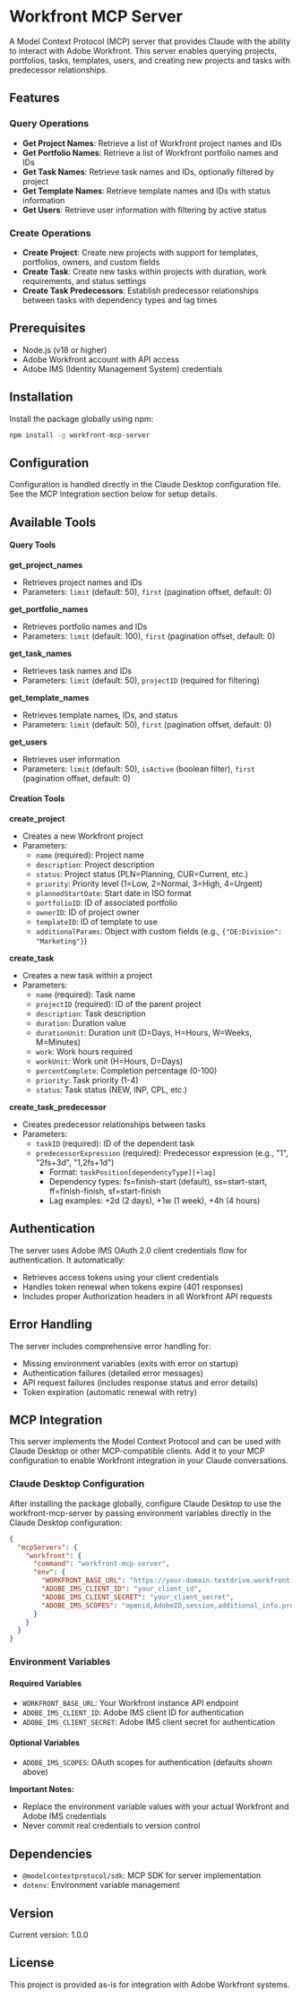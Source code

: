 # Workfront MCP Server

A Model Context Protocol (MCP) server that provides Claude with the ability to interact with Adobe Workfront. This server enables querying projects, portfolios, tasks, templates, users, and creating new projects and tasks with predecessor relationships.

## Features

### Query Operations
- **Get Project Names**: Retrieve a list of Workfront project names and IDs
- **Get Portfolio Names**: Retrieve a list of Workfront portfolio names and IDs  
- **Get Task Names**: Retrieve task names and IDs, optionally filtered by project
- **Get Template Names**: Retrieve template names and IDs with status information
- **Get Users**: Retrieve user information with filtering by active status

### Create Operations
- **Create Project**: Create new projects with support for templates, portfolios, owners, and custom fields
- **Create Task**: Create new tasks within projects with duration, work requirements, and status settings
- **Create Task Predecessors**: Establish predecessor relationships between tasks with dependency types and lag times

## Prerequisites

- Node.js (v18 or higher)
- Adobe Workfront account with API access
- Adobe IMS (Identity Management System) credentials

## Installation

Install the package globally using npm:

```bash
npm install -g workfront-mcp-server
```

## Configuration

Configuration is handled directly in the Claude Desktop configuration file. See the MCP Integration section below for setup details.

## Available Tools

#### Query Tools

**get_project_names**
- Retrieves project names and IDs
- Parameters: `limit` (default: 50), `first` (pagination offset, default: 0)

**get_portfolio_names**  
- Retrieves portfolio names and IDs
- Parameters: `limit` (default: 100), `first` (pagination offset, default: 0)

**get_task_names**
- Retrieves task names and IDs
- Parameters: `limit` (default: 50), `projectID` (required for filtering)

**get_template_names**
- Retrieves template names, IDs, and status
- Parameters: `limit` (default: 50), `first` (pagination offset, default: 0)

**get_users**
- Retrieves user information
- Parameters: `limit` (default: 50), `isActive` (boolean filter), `first` (pagination offset, default: 0)

#### Creation Tools

**create_project**
- Creates a new Workfront project
- Parameters:
  - `name` (required): Project name
  - `description`: Project description
  - `status`: Project status (PLN=Planning, CUR=Current, etc.)
  - `priority`: Priority level (1=Low, 2=Normal, 3=High, 4=Urgent)
  - `plannedStartDate`: Start date in ISO format
  - `portfolioID`: ID of associated portfolio
  - `ownerID`: ID of project owner
  - `templateID`: ID of template to use
  - `additionalParams`: Object with custom fields (e.g., `{"DE:Division": "Marketing"}`)

**create_task**
- Creates a new task within a project
- Parameters:
  - `name` (required): Task name
  - `projectID` (required): ID of the parent project
  - `description`: Task description
  - `duration`: Duration value
  - `durationUnit`: Duration unit (D=Days, H=Hours, W=Weeks, M=Minutes)
  - `work`: Work hours required
  - `workUnit`: Work unit (H=Hours, D=Days)
  - `percentComplete`: Completion percentage (0-100)
  - `priority`: Task priority (1-4)
  - `status`: Task status (NEW, INP, CPL, etc.)

**create_task_predecessor**
- Creates predecessor relationships between tasks
- Parameters:
  - `taskID` (required): ID of the dependent task
  - `predecessorExpression` (required): Predecessor expression (e.g., "1", "2fs+3d", "1,2fs+1d")
    - Format: `taskPosition[dependencyType][+lag]`
    - Dependency types: fs=finish-start (default), ss=start-start, ff=finish-finish, sf=start-finish
    - Lag examples: +2d (2 days), +1w (1 week), +4h (4 hours)

## Authentication

The server uses Adobe IMS OAuth 2.0 client credentials flow for authentication. It automatically:
- Retrieves access tokens using your client credentials
- Handles token renewal when tokens expire (401 responses)
- Includes proper Authorization headers in all Workfront API requests

## Error Handling

The server includes comprehensive error handling for:
- Missing environment variables (exits with error on startup)
- Authentication failures (detailed error messages)
- API request failures (includes response status and error details)
- Token expiration (automatic renewal with retry)

## MCP Integration

This server implements the Model Context Protocol and can be used with Claude Desktop or other MCP-compatible clients. Add it to your MCP configuration to enable Workfront integration in your Claude conversations.

### Claude Desktop Configuration

After installing the package globally, configure Claude Desktop to use the workfront-mcp-server by passing environment variables directly in the Claude Desktop configuration:

```json
{
  "mcpServers": {
    "workfront": {
      "command": "workfront-mcp-server",
      "env": {
        "WORKFRONT_BASE_URL": "https://your-domain.testdrive.workfront.com/attask/api/v20.0",
        "ADOBE_IMS_CLIENT_ID": "your_client_id",
        "ADOBE_IMS_CLIENT_SECRET": "your_client_secret",
        "ADOBE_IMS_SCOPES": "openid,AdobeID,session,additional_info.projectedProductContext,profile,read_organizations,additional_info.roles"
      }
    }
  }
}
```

### Environment Variables

#### Required Variables
- `WORKFRONT_BASE_URL`: Your Workfront instance API endpoint
- `ADOBE_IMS_CLIENT_ID`: Adobe IMS client ID for authentication
- `ADOBE_IMS_CLIENT_SECRET`: Adobe IMS client secret for authentication

#### Optional Variables
- `ADOBE_IMS_SCOPES`: OAuth scopes for authentication (defaults shown above)

**Important Notes:**
- Replace the environment variable values with your actual Workfront and Adobe IMS credentials
- Never commit real credentials to version control

## Dependencies

- `@modelcontextprotocol/sdk`: MCP SDK for server implementation
- `dotenv`: Environment variable management

## Version

Current version: 1.0.0

## License

This project is provided as-is for integration with Adobe Workfront systems.